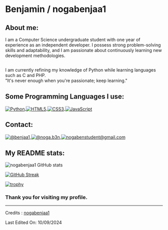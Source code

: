 <h1> Benjamin / nogabenjaa1</h1>

<h2 align="left">About me:</h2>
<p>I am a Computer Science undergraduate student with one year of experience as an independent developer. I possess strong problem-solving skills and adaptability, and I am passionate about continuously learning new development methodologies.</p>
<h2></h2>

<p>I am currently refining my knowledge of Python while learning languages such as C and PHP.<br>
"It's never enough when you're passionate; keep learning."</p>
<h2>Some Programming Languages I use:</h2>
<a href="https://www.python.org" target="blank">
  <img align="center" src="https://img.shields.io/badge/Python-000000?style=for-the-badge&logo=python&logoColor=white" alt="Python" />
</a>
<a href="https://developer.mozilla.org/en-US/docs/Web/HTML" target="blank">
  <img align="center" src="https://img.shields.io/badge/HTML5-000000?style=for-the-badge&logo=html5&logoColor=white" alt="HTML5" />
</a>
<a href="https://developer.mozilla.org/en-US/docs/Web/CSS" target="blank">
  <img align="center" src="https://img.shields.io/badge/CSS3-000000?style=for-the-badge&logo=css3&logoColor=white" alt="CSS3" />
</a>
<a href="https://developer.mozilla.org/en-US/docs/Web/JavaScript" target="blank">
  <img align="center" src="https://img.shields.io/badge/JavaScript-000000?style=for-the-badge&logo=javascript&logoColor=white" alt="JavaScript" />
</a>
<h2>Contact:</h2>
<a href="https://t.me/benjaa1" target="_blank">
  <img align="center" src="https://img.shields.io/badge/Telegram-000000?style=for-the-badge&logo=telegram&logoColor=white" alt="@benjaa1" />
</a>
<a href="https://www.instagram.com/noga.b3n" target="_blank">
  <img align="center" src="https://img.shields.io/badge/Instagram-000000?style=for-the-badge&logo=instagram&logoColor=white" alt="@noga.b3n" />
</a>
<a href="mailto:nogabenstudent@gmail.com" target="_blank">
  <img align="center" src="https://img.shields.io/badge/Gmail-000000?style=for-the-badge&logo=gmail&logoColor=white" alt="nogabenstudent@gmail.com" />
</a>
<h2>My README stats:</h2>

![nogabenjaa1 GitHub stats](https://github-readme-stats.vercel.app/api?username=nogabenjaa1&show_icons=true&theme=default&bg_color=000000&title_color=800080&text_color=ffffff&icon_color=800020)

[![GitHub Streak](https://github-readme-streak-stats.herokuapp.com/?user=nogabenjaa1&theme=default&background=000000&ring=800080&fire=800080&currStreakLabel=ffffff&sideNums=ffffff&sideLabels=ffffff&dates=ffffff)](https://git.io/streak-stats)

[![trophy](https://github-profile-trophy.vercel.app/?username=nogabenjaa1&theme=flat&background=000000&title=800080&text=ffffff&icon=800020)](https://github.com/ryo-ma/github-profile-trophy)

<h3>Thank you for visiting my profile.</h3>

------

<p>Credits : <a href="https://github.com/nogabenjaa1">nogabenjaa1</a></p>
<p>Last Edited On: 10/09/2024</p>

